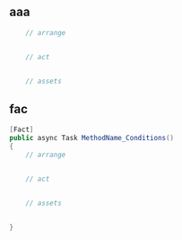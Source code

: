 ## aaa
```c#
    // arrange


    // act


    // assets

```

## fac
```c#
[Fact]
public async Task MethodName_Conditions()
{
    // arrange


    // act


    // assets


}
```